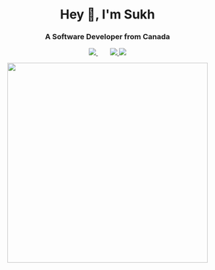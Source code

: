 <h1 align="center">Hey 👋, I'm Sukh</h1>
<h3 align="center">A Software Developer from Canada</h3>

<p align='center' width='450px'>
  <a href="https://www.linkedin.com/in/sukhjot-sekhon/">
    <img src="https://img.shields.io/badge/-Sukh-black?style=for-the-badge&logo=Linkedin" />
  </a>&nbsp;&nbsp;&nbsp;&nbsp;&nbsp;&nbsp;
  <a href="mailto:sukhjot.sekhon@ucalgary.ca">
    <img src="https://img.shields.io/badge/-Say%20Hi!-black?style=for-the-badge&logo=gmail" />
  </a>

  <a href="mailto:sukhjot.sekhon@ucalgary.ca">
    <img src="https://img.shields.io/badge/Sukh-0077B5?style=for-the-badge&logo=linkedin&logoColor=white" />
  </a>
  
</p>

<p align='center'>
  <a href="#"><img src="https://github-readme-stats.vercel.app/api?username=sukhjot-sekhon&show_icons=true&theme=radical" width="450"></a>
</p>
